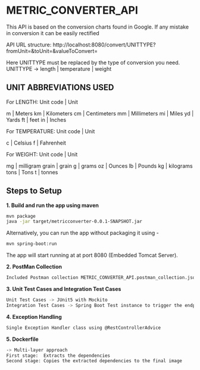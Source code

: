 # METRIC_CONVERTER_API
 This API is based on the conversion charts found in Google. If any mistake in conversion it can be easily rectified
 
 API URL structure: http://localhost:8080/convert/UNITTYPE?fromUnit=&toUnit=&valueToConvert=
 
 Here UNITTYPE must be replaced by the type of conversion you need.
 UNITTYPE -> length | temperature | weight
 
 
## UNIT ABBREVIATIONS USED

For LENGTH:
Unit code | Unit

m | Meters km | Kilometers cm | Centimeters mm | Millimeters mi | Miles yd | Yards ft | feet in | Inches

For TEMPERATURE:
Unit code | Unit

c | Celsius f | Fahrenheit

For WEIGHT:
Unit code | Unit

mg | milligram grain | grain g | grams oz | Ounces lb | Pounds kg | kilograms tons | Tons t | tonnes

## Steps to Setup

**1. Build and run the app using maven**

```bash
mvn package
java -jar target/metricconverter-0.0.1-SNAPSHOT.jar

```

Alternatively, you can run the app without packaging it using -

```bash
mvn spring-boot:run
```

The app will start running at at port 8080 (Embedded Tomcat Server).

**2. PostMan Collection**

```bash
Included Postman collection METRIC_CONVERTER_API.postman_collection.json can be imported into Postman for testing purposes
```
**3. Unit Test Cases and Integration Test Cases**

```bash
Unit Test Cases -> JUnit5 with Mockito
Integration Test Cases -> Spring Boot Test instance to trigger the endpoints
```
**4. Exception Handling**

```bash
Single Exception Handler class using @RestControllerAdvice
```
**5. Dockerfile**

```bash
-> Multi-layer approach
First stage:  Extracts the dependencies
Second stage: Copies the extracted dependencies to the final image

